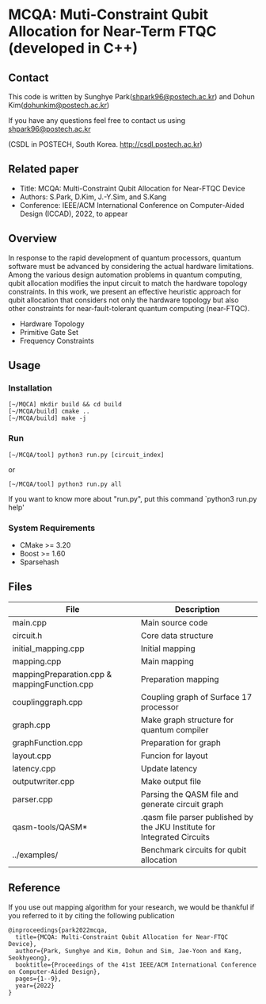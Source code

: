 # MCQA: Muti-Constraint Qubit Allocation for Near-Term FTQC (developed in C++)

## Contact
This code is written by Sunghye Park(shpark96@postech.ac.kr) and Dohun Kim(dohunkim@postech.ac.kr)

If you have any questions feel free to contact us using shpark96@postech.ac.kr

(CSDL in POSTECH, South Korea. http://csdl.postech.ac.kr)

## Related paper
- Title: MCQA: Multi-Constraint Qubit Allocation for Near-FTQC Device
- Authors: S.Park, D.Kim, J.-Y.Sim, and S.Kang
- Conference: IEEE/ACM International Conference on Computer-Aided Design (ICCAD), 2022, to appear

## Overview
In response to the rapid development of quantum processors, quantum software must be advanced by considering the actual hardware limitations. 
Among the various design automation problems in quantum computing, qubit allocation modifies the input circuit to match the hardware topology constraints.
In this work, we present an effective heuristic approach for qubit allocation that considers not only the hardware topology but also other constraints for near-fault-tolerant quantum computing (near-FTQC).
* Hardware Topology
* Primitive Gate Set
* Frequency Constraints

## Usage

### Installation
```
[~/MQCA] mkdir build && cd build
[~/MCQA/build] cmake ..
[~/MCQA/build] make -j
```

### Run
```
[~/MCQA/tool] python3 run.py [circuit_index]
```
or
```
[~/MCQA/tool] python3 run.py all
```


If you want to know more about "run.py", put this command `python3 run.py help'

### System Requirements

* CMake >= 3.20
* Boost >= 1.60
* Sparsehash

## Files
| File      | Description |
| ----------- | ----------- |
| main.cpp      | Main source code |
| circuit.h   | Core data structure |
| initial_mapping.cpp   | Initial mapping |
| mapping.cpp   | Main mapping |
| mappingPreparation.cpp & mappingFunction.cpp  | Preparation mapping |
| couplinggraph.cpp  | Coupling graph of Surface 17 processor |
| graph.cpp   | Make graph structure for quantum compiler |
| graphFunction.cpp   | Preparation for graph |
| layout.cpp   | Funcion for layout |
| latency.cpp   | Update latency |
| outputwriter.cpp   | Make output file |
| parser.cpp  | Parsing the QASM file and generate circuit graph |
| qasm-tools/QASM*   | .qasm file parser published by the JKU Institute for Integrated Circuits |
| ../examples/| Benchmark circuits for qubit allocation |


## Reference
If you use out mapping algorithm for your research, we would be thankful if you referred to it by citing the following publication
```
@inproceedings{park2022mcqa,
  title={MCQA: Multi-Constraint Qubit Allocation for Near-FTQC Device},
  author={Park, Sunghye and Kim, Dohun and Sim, Jae-Yoon and Kang, Seokhyeong},
  booktitle={Proceedings of the 41st IEEE/ACM International Conference on Computer-Aided Design},
  pages={1--9},
  year={2022}
}
```
